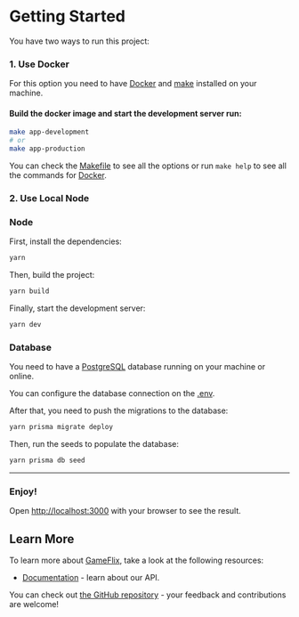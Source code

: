 # Getting Started


You have two ways to run this project:

### 1. Use Docker

For this option you need to have [Docker](https://www.docker.com/) and [make](https://www.gnu.org/software/make/manual/make.html) installed on your machine.

#### Build the docker image and start the development server run:

```bash
make app-development
# or
make app-production
```

You can check the [Makefile](./Makefile) to see all the options or run `make help` to see all the commands for [Docker](https://www.docker.com/).


### 2. Use Local Node

### Node
First, install the dependencies:

```bash
yarn
```

Then, build the project:

```bash
yarn build
```

Finally, start the development server:

```bash
yarn dev
```

### Database

You need to have a [PostgreSQL](https://www.postgresql.org/) database running on your machine or online.

You can configure the database connection on the [.env](./.env).

After that, you need to push the migrations to the database:

```bash
yarn prisma migrate deploy
```

Then, run the seeds to populate the database:

```bash
yarn prisma db seed
```

---

### Enjoy!

Open [http://localhost:3000](http://localhost:3000) with your browser to see the result.

## Learn More

To learn more about [GameFlix](https://www.youtube.com/watch?v=gkTb9GP9lVI), take a look at the following resources:

- [Documentation](https://www.youtube.com/watch?v=dQw4w9WgXcQ) - learn about our API.

You can check out [the GitHub repository](https://github.com/lilooraf/gamefilx) - your feedback and contributions are welcome!